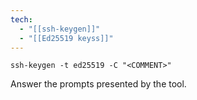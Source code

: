 ```yaml
---
tech:
  - "[[ssh-keygen]]"
  - "[[Ed25519 keyss]]"
---
```

```shell
ssh-keygen -t ed25519 -C "<COMMENT>"
```

Answer the prompts presented by the tool.